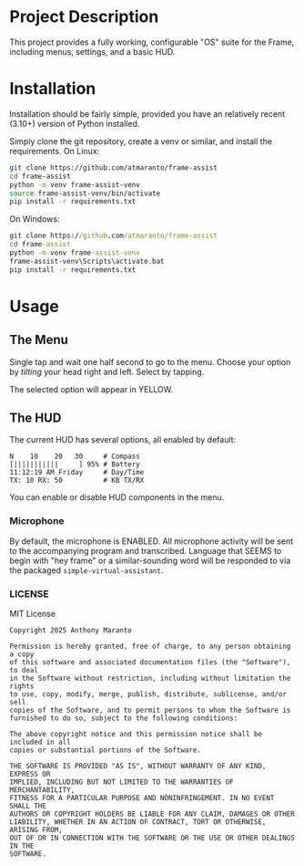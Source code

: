 # Project Description

This project provides a fully working, configurable "OS" suite for the Frame, including menus, settings, and a basic HUD.

# Installation

Installation should be fairly simple, provided you have an relatively recent (3.10+) version of Python installed.

Simply clone the git repository, create a venv or similar, and install the requirements. On Linux:
```bash
git clone https://github.com/atmaranto/frame-assist
cd frame-assist
python -m venv frame-assist-venv
source frame-assist-venv/bin/activate
pip install -r requirements.txt
```
On Windows:
```bat
git clone https://github.com/atmaranto/frame-assist
cd frame-assist
python -m venv frame-assist-venv
frame-assist-venv\Scripts\activate.bat
pip install -r requirements.txt
```

# Usage

## The Menu

Single tap and wait one half second to go to the menu. Choose your option by *tilting* your head right and left. Select by tapping.

The selected option will appear in YELLOW.


## The HUD
The current HUD has several options, all enabled by default:
```
N    10    20   30     # Compass
[|||||||||||     ] 95% # Battery
11:12:19 AM Friday     # Day/Time
TX: 10 RX: 50          # KB TX/RX
```

You can enable or disable HUD components in the menu.

### Microphone

By default, the microphone is ENABLED. All microphone activity will be sent to the accompanying program and transcribed. Language that SEEMS to begin with "hey frame" or a similar-sounding word will be responded to via the packaged `simple-virtual-assistant`.

### LICENSE

MIT License

```
Copyright 2025 Anthony Maranto

Permission is hereby granted, free of charge, to any person obtaining a copy
of this software and associated documentation files (the "Software"), to deal
in the Software without restriction, including without limitation the rights
to use, copy, modify, merge, publish, distribute, sublicense, and/or sell
copies of the Software, and to permit persons to whom the Software is
furnished to do so, subject to the following conditions:

The above copyright notice and this permission notice shall be included in all
copies or substantial portions of the Software.

THE SOFTWARE IS PROVIDED "AS IS", WITHOUT WARRANTY OF ANY KIND, EXPRESS OR
IMPLIED, INCLUDING BUT NOT LIMITED TO THE WARRANTIES OF MERCHANTABILITY,
FITNESS FOR A PARTICULAR PURPOSE AND NONINFRINGEMENT. IN NO EVENT SHALL THE
AUTHORS OR COPYRIGHT HOLDERS BE LIABLE FOR ANY CLAIM, DAMAGES OR OTHER
LIABILITY, WHETHER IN AN ACTION OF CONTRACT, TORT OR OTHERWISE, ARISING FROM,
OUT OF OR IN CONNECTION WITH THE SOFTWARE OR THE USE OR OTHER DEALINGS IN THE
SOFTWARE.
```